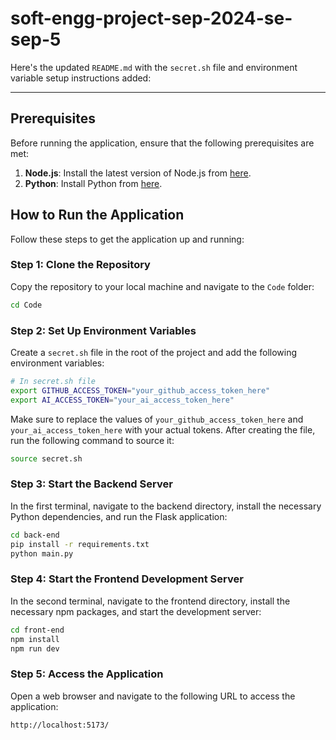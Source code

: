 # soft-engg-project-sep-2024-se-sep-5
Here's the updated `README.md` with the `secret.sh` file and environment variable setup instructions added:

---

## Prerequisites

Before running the application, ensure that the following prerequisites are met:

1. **Node.js**: Install the latest version of Node.js from [here](https://nodejs.org/).
2. **Python**: Install Python from [here](https://www.python.org/).

## How to Run the Application

Follow these steps to get the application up and running:

### Step 1: Clone the Repository
Copy the repository to your local machine and navigate to the `Code` folder:

```bash
cd Code
```

### Step 2: Set Up Environment Variables

Create a `secret.sh` file in the root of the project and add the following environment variables:

```bash
# In secret.sh file
export GITHUB_ACCESS_TOKEN="your_github_access_token_here"
export AI_ACCESS_TOKEN="your_ai_access_token_here"
```

Make sure to replace the values of `your_github_access_token_here` and `your_ai_access_token_here` with your actual tokens. After creating the file, run the following command to source it:

```bash
source secret.sh
```

### Step 3: Start the Backend Server
In the first terminal, navigate to the backend directory, install the necessary Python dependencies, and run the Flask application:

```bash
cd back-end
pip install -r requirements.txt
python main.py
```

### Step 4: Start the Frontend Development Server
In the second terminal, navigate to the frontend directory, install the necessary npm packages, and start the development server:

```bash
cd front-end
npm install
npm run dev
```

### Step 5: Access the Application
Open a web browser and navigate to the following URL to access the application:

```
http://localhost:5173/
```